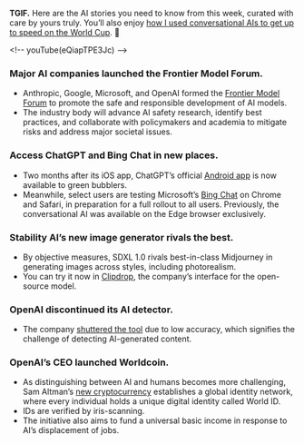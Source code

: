 
**TGIF.** Here are the AI stories you need to know from this week, curated with care by yours truly. You’ll also enjoy [how I used conversational AIs to get up to speed on the World Cup](https://www.thestreamline.ai/insight/use-ai-to-learn-about-the-world-cup). 🦾

\<!-- youTube(eQiapTPE3Jc) --\>

### Major AI companies launched the Frontier Model Forum.
- Anthropic, Google, Microsoft, and OpenAI formed the [Frontier Model Forum](https://www.axios.com/2023/07/26/ai-frontier-model-forum-established) to promote the safe and responsible development of AI models.
- The industry body will advance AI safety research, identify best practices, and collaborate with policymakers and academia to mitigate risks and address major societal issues.

### Access ChatGPT and Bing Chat in new places.
- Two months after its iOS app, ChatGPT’s official [Android app](https://play.google.com/store/apps/details) is now available to green bubblers.
- Meanwhile, select users are testing Microsoft’s [Bing Chat](https://www.thestreamline.ai/insight/meet-the-new-microsoft-ai-everywhere) on Chrome and Safari, in preparation for a full rollout to all users. Previously, the conversational AI was available on the Edge browser exclusively.

### Stability AI’s new image generator rivals the best.
- By objective measures, SDXL 1.0 rivals best-in-class Midjourney in generating images across styles, including photorealism.
- You can try it now in [Clipdrop](https://clipdrop.co/), the company’s interface for the open-source model.

### OpenAI discontinued its AI detector.
- The company [shuttered the tool](https://www.theverge.com/2023/7/25/23807487/openai-ai-generated-low-accuracy) due to low accuracy, which signifies the challenge of detecting AI-generated content.

### OpenAI’s CEO launched Worldcoin.
- As distinguishing between AI and humans becomes more challenging, Sam Altman’s [new cryptocurrency](https://finance.yahoo.com/news/worldcoin-free-crypto-more-just-113000347.html) establishes a global identity network, where every individual holds a unique digital identity called World ID.
- IDs are verified by iris-scanning.
- The initiative also aims to fund a universal basic income in response to AI’s displacement of jobs.